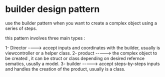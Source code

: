 # builder design pattern
use the builder pattern when you want to create a complex object using a series of steps.

this pattern involves three main types : 

1- Director ----> accept inputs and coordinates with the builder, usually is viewcontroller or a helper class.
2- product -----> the complex object to be created , it can be struct or class depending on desired refernce sematics, ususlly a model.
3- builder -----> accept steps-by-steps inputs and handles the creation of the product, usually is a class.


